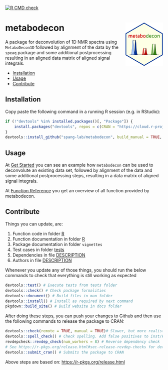 <!-- badges: start -->
[![R CMD check](https://github.com/spang-lab/metabodecon/workflows/R-CMD-check/badge.svg)](https://github.com/spang-lab/metabodecon/actions)
<!-- badges: end -->

# metabodecon <img src="man/figures/logo.svg" alt="man/figures/logo.svg" align="right" height="138" />

A package for deconvolution of 1D NMR spectra using `MetaboDecon1D` followed by alignment of the data by the `speaq` package and some additional postprocessing resulting in an aligned data matrix of aligned signal integrals.

- [Installation](#installation)
- [Usage](#usage)
- [Contribute](#contribute)

## Installation

Copy paste the following command in a running R session (e.g. in RStudio):

```R
if (!"devtools" %in% installed.packages()[, "Package"]) {
    install.packages("devtools", repos = c(CRAN = "https://cloud.r-project.org"))
}
devtools::install_github("spang-lab/metabodecon", build_manual = TRUE, build_vignettes = TRUE)
```

## Usage

At [Get Started](https://spang-lab.github.io/metabodecon/articles/metabodecon.html) you can see an example how `metabodecon` can be used to deconvolute an existing data set, followed by alignment of the data and some additional postprocessing steps, resulting in a data matrix of aligned signal integrals.

At [Function Reference](https://spang-lab.github.io/metabodecon/reference/index.html) you get an overview of all function provided by metabodecon.

## Contribute

Things you can update, are:

1. Function code in folder [R](R)
2. Function documentation in folder [R](R)
3. Package documentation in folder `vignettes`
4. Test cases in folder [tests](tests)
5. Dependencies in file [DESCRIPTION](DESCRIPTION)
6. Authors in file [DESCRIPTION](DESCRIPTION)

Whenever you update any of those things, you should run the below commands to check that everything is still working as expected

```R
devtools::test() # Execute tests from tests folder
devtools::check() # Check package formalities
devtools::document() # Build files in man folder
devtools::install() # Install as required by next command
pkgdown::build_site() # Build website in docs folder
```

After doing these steps, you can push your changes to Github and then use the following commands to release the package to CRAN:

```R
devtools::check(remote = TRUE, manual = TRUE)# Slower, but more realistic test than plain devtools::check()
devtools::spell_check() # Check spelling. Add false positives to inst/WORDLIST
revdepcheck::revdep_check(num_workers = 8) # Reverse dependency check
# See https://r-pkgs.org/release.html#sec-release-revdep-checks for details
devtools::submit_cran() # Submits the package to CRAN
```

Above steps are based on: <https://r-pkgs.org/release.html>
